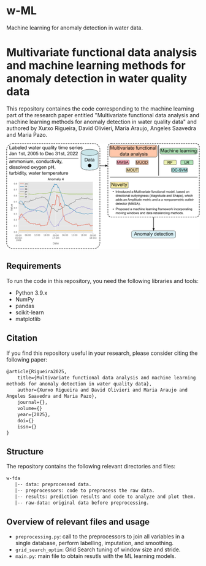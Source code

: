 # w-ML
 Machine learning for anomaly detection in water data.

# Multivariate functional data analysis and machine learning methods for anomaly detection in water quality data
 This repository containes the code corresponding to the machine learning part of the research paper entitled "Multivariate functional data analysis and machine learning methods for anomaly detection in water quality data" and authored by Xurxo Rigueira, David Olivieri, Maria Araujo, Angeles Saavedra and Maria Pazo.
 <p align="center">
  <img src="https://github.com/xrigueira/w-fda/blob/main/plots/graphical_abstract.pdf" />
 </p>

## Requirements
To run the code in this repository, you need the following libraries and tools:

- Python 3.9.x
- NumPy
- pandas
- scikit-learn
- matplotlib

## Citation
If you find this repository useful in your research, please consider citing the following paper:

```
@article{Rigueira2025,
    title={Multivariate functional data analysis and machine learning methods for anomaly detection in water quality data},
    author={Xurxo Rigueira and David Olivieri and Maria Araujo and Angeles Saavedra and Maria Pazo},
    journal={},
    volume={}
    year={2025},
    doi={}
    issn={}
}
```

## Structure
The repository contains the following relevant directories and files:

```
w-fda
   |-- data: preprocessed data.
   |-- preprocessors: code to preprocess the raw data.
   |-- results: prediction results and code to analyze and plot them.
   |-- raw-data: original data before preprocessing.
```

## Overview of relevant files and usage

* `preprocessing.py`: call to the preprocessors to join all variables in a single database, perform labelling, imputation, and smoothing.
* `grid_search_optim`: Grid Search tuning of window size and stride.
* `main.py`: main file to obtain resutls with the ML learning models.